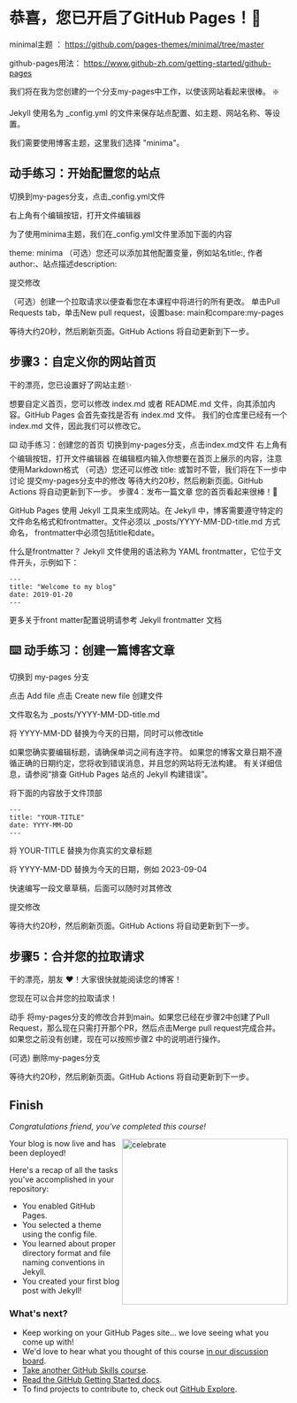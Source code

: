 

<!--
  <<< Author notes: Finish >>>
  Review what we learned, ask for feedback, provide next steps.
-->

# 恭喜，您已开启了GitHub Pages！🎉
minimal主题 ： https://github.com/pages-themes/minimal/tree/master

github-pages用法： https://www.github-zh.com/getting-started/github-pages

我们将在我为您创建的一个分支my-pages中工作，以使该网站看起来很棒。 ❇️

Jekyll 使用名为 _config.yml 的文件来保存站点配置、如主题、网站名称、等设置。

我们需要使用博客主题，这里我们选择 "minima"。

## 动手练习：开始配置您的站点
切换到my-pages分支，点击_config.yml文件

右上角有个编辑按钮，打开文件编辑器

为了使用minima主题，我们在_config.yml文件里添加下面的内容

theme: minima
（可选）您还可以添加其他配置变量，例如站名title:, 作者author:、站点描述description:

提交修改

（可选）创建一个拉取请求以便查看您在本课程中将进行的所有更改。 单击Pull Requests tab，单击New pull request，设置base: main和compare:my-pages

等待大约20秒，然后刷新页面。GitHub Actions 将自动更新到下一步。

## 步骤3：自定义你的网站首页
干的漂亮，您已设置好了网站主题✨

想要自定义首页，您可以修改 index.md 或者 README.md 文件，向其添加内容。GitHub Pages 会首先查找是否有 index.md 文件。 我们的仓库里已经有一个 index.md 文件，因此我们可以修改它。

⌨️ 动手练习：创建您的首页
切换到my-pages分支，点击index.md文件
右上角有个编辑按钮，打开文件编辑器
在编辑框内输入你想要在首页上展示的内容，注意使用Markdown格式
（可选）您还可以修改 title: 或暂时不管，我们将在下一步中讨论
提交my-pages分支中的修改
等待大约20秒，然后刷新页面。GitHub Actions 将自动更新到下一步。
步骤4：发布一篇文章
您的首页看起来很棒！🤠

GitHub Pages 使用 Jekyll 工具来生成网站。在 Jekyll 中，博客需要遵守特定的文件命名格式和frontmatter。文件必须以 _posts/YYYY-MM-DD-title.md 方式命名， frontmatter中必须包括title和date。

什么是frontmatter？ Jekyll 文件使用的语法称为 YAML frontmatter，它位于文件开头，示例如下：
```
---
title: "Welcome to my blog"
date: 2019-01-20
---
```
更多关于front matter配置说明请参考 Jekyll frontmatter 文档

## ⌨️ 动手练习：创建一篇博客文章
切换到 my-pages 分支

点击 Add file 点击 Create new file 创建文件

文件取名为 _posts/YYYY-MM-DD-title.md

将 YYYY-MM-DD 替换为今天的日期，同时可以修改title

如果您确实要编辑标题，请确保单词之间有连字符。 如果您的博客文章日期不遵循正确的日期约定，您将收到错误消息，并且您的网站将无法构建。 有关详细信息，请参阅“排查 GitHub Pages 站点的 Jekyll 构建错误”。

将下面的内容放于文件顶部
```
---
title: "YOUR-TITLE"
date: YYYY-MM-DD
---
```
将 YOUR-TITLE 替换为你真实的文章标题

将 YYYY-MM-DD 替换为今天的日期，例如 2023-09-04

快速编写一段文章草稿，后面可以随时对其修改

提交修改

等待大约20秒，然后刷新页面。GitHub Actions 将自动更新到下一步。

## 步骤5：合并您的拉取请求
干的漂亮，朋友 ❤️！大家很快就能阅读您的博客！

您现在可以合并您的拉取请求！

动手
将my-pages分支的修改合并到main。如果您已经在步骤2中创建了Pull Request，那么现在只需打开那个PR，然后点击Merge pull request完成合并。 如果您之前没有创建，现在可以按照步骤2 中的说明进行操作。

(可选) 删除my-pages分支

等待大约20秒，然后刷新页面。GitHub Actions 将自动更新到下一步。

## Finish

_Congratulations friend, you've completed this course!_

<img src=https://octodex.github.com/images/constructocat2.jpg alt=celebrate width=300 align=right>

Your blog is now live and has been deployed!

Here's a recap of all the tasks you've accomplished in your repository:

- You enabled GitHub Pages.
- You selected a theme using the config file.
- You learned about proper directory format and file naming conventions in Jekyll.
- You created your first blog post with Jekyll!

### What's next?

- Keep working on your GitHub Pages site... we love seeing what you come up with!
- We'd love to hear what you thought of this course [in our discussion board](https://github.com/orgs/skills/discussions/categories/github-pages).
- [Take another GitHub Skills course](https://github.com/skills).
- [Read the GitHub Getting Started docs](https://docs.github.com/en/get-started).
- To find projects to contribute to, check out [GitHub Explore](https://github.com/explore).


